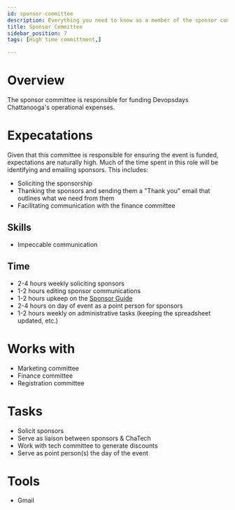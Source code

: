 ```yaml
---
id: sponsor-committee
description: Everything you need to know as a member of the sponsor committee
title: Sponsor Committee
sidebar_position: 7
tags: [High time committment,]

---
```


# Overview

The sponsor committee is responsible for funding Devopsdays Chattanooga's operational expenses.

# Expecatations

Given that this committee is responsible for ensuring the event is funded, expectations are naturally high. Much of the time spent in this role will be identifying and emailing sponsors. This includes:

* Soliciting the sponsorship
* Thanking the sponsors and sending them a "Thank you" email that outlines what we need from them
* Facilitating communication with the finance committee

## Skills

* Impeccable communication

## Time

* 2-4 hours weekly soliciting sponsors
* 1-2 hours editing sponsor communications
* 1-2 hours upkeep on the [Sponsor Guide][sponsor_guide]
* 2-4 hours on day of event as a point person for sponsors
* 1-2 hours weekly on administrative tasks (keeping the spreadsheet updated, etc.)

# Works with

* Marketing committee
* Finance committee
* Registration committee

# Tasks

* Solicit sponsors
* Serve as liaison between sponsors & ChaTech
* Work with tech committee to generate discounts
* Serve as point person(s) the day of the event

# Tools

* Gmail

[sponsor_guide]: https://bit.ly/dod-cha-sponsors-
